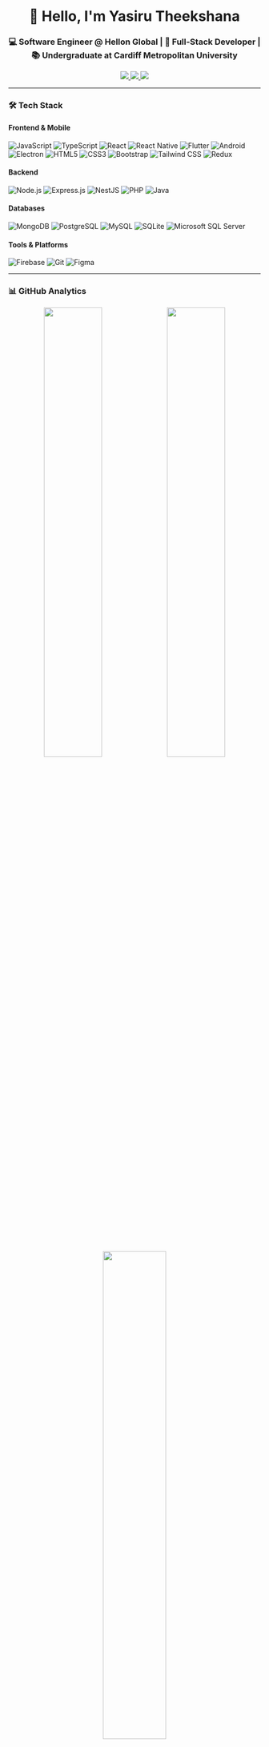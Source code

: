 <h1 align="center">👋 Hello, I'm Yasiru Theekshana</h1>
<h3 align="center">💻 Software Engineer @ Hellon Global | 🚀 Full-Stack Developer | 📚 Undergraduate at Cardiff Metropolitan University</h3>

<p align="center">
  <a href="https://www.linkedin.com/in/yasiru-theekshana/">
    <img src="https://img.shields.io/badge/LinkedIn-0077B5?style=for-the-badge&logo=linkedin&logoColor=white" />
  </a>
  <a href="mailto:yasirutheekshana.dev@gmail.com">
    <img src="https://img.shields.io/badge/Gmail-D14836?style=for-the-badge&logo=gmail&logoColor=white" />
  </a>
  <a href="https://my-protfolio-tan.vercel.app/">
    <img src="https://img.shields.io/badge/Portfolio-000000?style=for-the-badge&logo=About.me&logoColor=white" />
  </a>
</p>

---

### 🛠️ Tech Stack

#### **Frontend & Mobile**
![JavaScript](https://img.shields.io/badge/JavaScript-F7DF1E?style=for-the-badge&logo=javascript&logoColor=black)
![TypeScript](https://img.shields.io/badge/TypeScript-007ACC?style=for-the-badge&logo=typescript&logoColor=white)
![React](https://img.shields.io/badge/React-20232A?style=for-the-badge&logo=react&logoColor=61DAFB)
![React Native](https://img.shields.io/badge/React_Native-20232A?style=for-the-badge&logo=react&logoColor=61DAFB)
![Flutter](https://img.shields.io/badge/Flutter-02569B?style=for-the-badge&logo=flutter&logoColor=white)
![Android](https://img.shields.io/badge/Android-3DDC84?style=for-the-badge&logo=android&logoColor=white)
![Electron](https://img.shields.io/badge/Electron-2B2E3A?style=for-the-badge&logo=electron&logoColor=9FEAF9)
![HTML5](https://img.shields.io/badge/HTML5-E34F26?style=for-the-badge&logo=html5&logoColor=white)
![CSS3](https://img.shields.io/badge/CSS3-1572B6?style=for-the-badge&logo=css3&logoColor=white)
![Bootstrap](https://img.shields.io/badge/Bootstrap-563D7C?style=for-the-badge&logo=bootstrap&logoColor=white)
![Tailwind CSS](https://img.shields.io/badge/Tailwind_CSS-38B2AC?style=for-the-badge&logo=tailwind-css&logoColor=white)
![Redux](https://img.shields.io/badge/Redux-593D88?style=for-the-badge&logo=redux&logoColor=white)

#### **Backend**
![Node.js](https://img.shields.io/badge/Node.js-339933?style=for-the-badge&logo=nodedotjs&logoColor=white)
![Express.js](https://img.shields.io/badge/Express.js-000000?style=for-the-badge&logo=express&logoColor=white)
![NestJS](https://img.shields.io/badge/NestJS-E0234E?style=for-the-badge&logo=nestjs&logoColor=white)
![PHP](https://img.shields.io/badge/PHP-777BB4?style=for-the-badge&logo=php&logoColor=white)
![Java](https://img.shields.io/badge/Java-ED8B00?style=for-the-badge&logo=java&logoColor=white)

#### **Databases**
![MongoDB](https://img.shields.io/badge/MongoDB-4EA94B?style=for-the-badge&logo=mongodb&logoColor=white)
![PostgreSQL](https://img.shields.io/badge/PostgreSQL-316192?style=for-the-badge&logo=postgresql&logoColor=white)
![MySQL](https://img.shields.io/badge/MySQL-00000F?style=for-the-badge&logo=mysql&logoColor=white)
![SQLite](https://img.shields.io/badge/SQLite-07405E?style=for-the-badge&logo=sqlite&logoColor=white)
![Microsoft SQL Server](https://img.shields.io/badge/Microsoft_SQL_Server-CC2927?style=for-the-badge&logo=microsoft-sql-server&logoColor=white)

#### **Tools & Platforms**
![Firebase](https://img.shields.io/badge/Firebase-FFCA28?style=for-the-badge&logo=firebase&logoColor=black)
![Git](https://img.shields.io/badge/Git-F05032?style=for-the-badge&logo=git&logoColor=white)
![Figma](https://img.shields.io/badge/Figma-F24E1E?style=for-the-badge&logo=figma&logoColor=white)

---

### 📊 GitHub Analytics

<p align="center">
  <img width="48%" src="https://github-readme-stats.vercel.app/api?username=yasirutheekshana&show_icons=true&theme=radical&hide_border=true&count_private=true&include_all_commits=true" />
  <img width="48%" src="https://github-readme-streak-stats.herokuapp.com/?user=yasirutheekshana&theme=radical&hide_border=true" />
</p>

<p align="center">
  <img width="50%" src="https://github-readme-stats.vercel.app/api/top-langs/?username=yasirutheekshana&layout=compact&theme=radical&hide_border=true&langs_count=8&hide=html,css,scss&exclude_repo=github-readme-stats" />
</p>

<p align="center"> 
  <img src="https://github-profile-trophy.vercel.app/?username=yasirutheekshana&theme=radical&no-bg=true&no-frame=true&row=2&column=4" alt="yasirutheekshana" />
</p>

---

### 🚀 Currently Working On

- **[BiblioTech Desktop Reader](https://bibliotechsl.com/)** - Modern desktop reading application

### 🌱 Currently Learning

- **Python** - Expanding my backend development skills

### ⚡ Fun Fact

> When I'm free, I love exploring and learning new technologies, frameworks, and programming languages — just for fun and curiosity! 🚀

---

<p align="center">
  <img src="https://komarev.com/ghpvc/?username=yasirutheekshana&label=Profile%20Views&color=blue&style=flat" alt="profile views" />
</p>

<p align="center">
  <a href="https://github.com/yasirutheekshana?tab=repositories">
    <img src="https://img.shields.io/badge/Explore-My_Repositories-2EA043?style=for-the-badge&logo=github" />
  </a>
</p>
